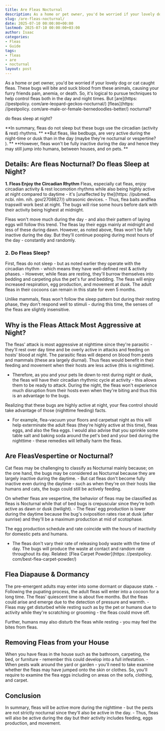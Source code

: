 ```yaml
---
title: Are Fleas Nocturnal
description: As a home or pet owner, you'd be worried if your lovely dog or cat caught fleas . These bugs will bite and suck blood from these animals, causing your furry...
slug: /are-fleas-nocturnal/
date: 2025-07-10 00:00:00+00:00
lastmod: 2025-07-10 00:00:00+03:00
author: Isaac
categories:
- Fleas
- Guide
tags:
- fleas
- are
- nocturnal
layout: post
---
```


As a home or pet owner, you'd be worried if your lovely dog or cat caught fleas. These bugs will bite and suck blood from these animals, causing your furry friends pain, anemia, or death. So, it's logical to pursue techniques to help control fleas both in the day and night times. But [are](https: //pestpolicy. com/are-leopard-geckos-nocturnal/) [fleas](https: //pestpolicy. com/are-male-or-female-bernedoodles-better/) nocturnal?

do fleas sleep at night?

**In summary, fleas do not sleep but these bugs use the circadian (activity & rest) rhythms. ** **But fleas, like bedbugs, are very active during the night-time or dusk than in the day (maybe they're nocturnal or vespertine? ). ** **However, fleas won't be fully inactive during the day and hence they may still jump into humans, between houses, and on pets. **

##  Details: Are fleas Nocturnal? Do fleas Sleep at Night?

**1. Fleas Enjoy the Circadian Rhythm** Fleas, especially cat fleas, enjoy circadian activity & rest locomotion rhythms while also being highly active at night compared to daytime - it's [unaffected by the](https: //pubmed. ncbi. nlm. nih. gov/2708627/) ultrasonic devices. - Thus, flea baits andflea trapswill work best at night. The bugs will rise some hours before dark with their activity being highest at midnight.

Fleas won't move much during the day - and also their pattern of laying eggs will follow this trend. The fleas lay their eggs mainly at midnight and less of these during dawn. However, as noted above, fleas won't be fully inactive during the day. But they'll continue pooping during most hours of the day - constantly and randomly.

###  2. Do Fleas Sleep?

First, fleas do not sleep - but as noted earlier they operate with the circadian rhythm - which means they have well-defined rest & activity phases. - However, while fleas are resting, they'll burrow themselves into bedding and carpeting plus the pet's fur and bedding. The fleas will enjoy increased respiration, egg production, and movement at dusk. The adult fleas in their cocoons can remain in this state for even 5 months.

Unlike mammals, fleas won't follow the sleep pattern but during their resting phase, they don't respond well to stimuli - during this time, the senses of the fleas are slightly insensitive.

##  Why is the Fleas Attack Most Aggressive at Night?

The fleas' attack is most aggressive at nighttime since they're parasitic - they'll rest over day time and be overly active in attacks and feeding on hosts' blood at night. The parasitic fleas will depend on blood from pests and mammals (these ara largely diurnal). Thus fleas would benefit in their feeding and movement when their hosts are less active (this is nighttime).

- Therefore, as you and your pets lie down to rest during night or dusk, the fleas will have their circadian rhythmic cycle at activity - this allows them to be ready to attack. During the night, the fleas won't experience much disruption from their hosts even when they're biting and thus this is an advantage to the bugs.

Realizing that these bugs are highly active at night, your flea control should take advantage of those (nighttime feeding) facts.

- For example, flea-vacuum your floors and carpetsat night as this will help exterminate the adult fleas (they're highly active at this time), fleas eggs, and also the flea eggs. I would also advise that you sprinkle some table salt and baking soda around the pet's bed and your bed during the nighttime - these remedies will lethally harm the fleas.

##  Are Fleas**Vespertine or Nocturnal?**

Cat fleas may be challenging to classify as Nocturnal mainly because; on the one hand, the bugs may be considered as Nocturnal because they are largely inactive during the daytime. - But cat fleas don't become fully inactive even during the daytime - such as when they're on their hosts like humans and cats, the bugs could still be actively feeding.

On whether fleas are vespertine, the behavior of fleas may be classified as fleas is Nocturnal while that of bed bugs is crepuscular since they're both active as dawn or dusk (twilight). - The fleas' egg production is lower during the daytime because the bug's oviposition rates rise at dusk (after sunrise) and they'll be a maximum production at mid of scotophase.

The egg production schedule and rate coincide with the hours of inactivity for domestic pets and humans.

- The fleas don't vary their rate of releasing body waste with the time of day. The bugs will produce the waste at contact and random rate throughout its day. Related: [Flea Carpet Powder](https: //pestpolicy. com/best-flea-carpet-powder/)

##  **Flea Diapause & Dormancy**

The pre-emergent adults may enter into some dormant or diapause state. - Following the pupating process, the adult fleas will enter into a cocoon for a long time. The fleas' quiescent time is about five months. But the fleas could arise and emerge due to the detection of pressure and warmth. - Fleas may get disturbed while resting such as by the pet or humans due to activity while they're scratching or grooming - the fleas could move off.

Further, humans may also disturb the fleas while resting - you may feel the bites from fleas.

##  Removing Fleas from your House

When you have fleas in the house such as the bathroom, carpeting, the bed, or furniture - remember this could develop into a full infestation. - When pests walk around the yard or garden - you'll need to take examine whether the fleas may have jumped onto the skin or clothes. So, you'll require to examine the flea eggs including on areas on the sofa, clothing, and carpet.

##  Conclusion

In summary, fleas will be active more during the nighttime - but the pests are not strictly nocturnal since they'll also be active in the day. - Thus, fleas will also be active during the day but their activity includes feeding, eggs production, and movement.
